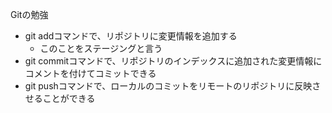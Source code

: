 Gitの勉強
- git addコマンドで、リポジトリに変更情報を追加する
	- このことをステージングと言う
- git commitコマンドで、リポジトリのインデックスに追加された変更情報にコメントを付けてコミットできる
- git pushコマンドで、ローカルのコミットをリモートのリポジトリに反映させることができる
